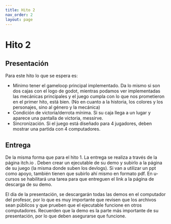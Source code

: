 ```yaml
---
title: Hito 2
nav_order: 2
layout: page
---
```


# Hito 2

## Presentación

Para este hito lo que se espera es: 
- Mínimo tener el gameloop principal implementado. Da lo mismo si son
dos cajas con el logo de godot, mientras podamos ver implementadas
las mecánicas principales y el juego cumpla con lo que nos prometieron
en el primer hito, está bien. (No en cuanto a la historia, los colores y los
personajes, sino al género y la mecánica)
- Condición de victoria/derrota mínima. Si su caja llega a un lugar y
aparece una pantalla de victoria, messirve.
- Sincronización. Si el juego está diseñado para 4 jugadores, deben
mostrar una partida con 4 computadores.

## Entrega

De la misma forma que para el hito 1. La entrega se realiza a través de la página itch.io . Deben crear un ejecutable de su demo y subirlo a la página de su juego (la misma donde suben los devlogs). Si van a utilizar un ppt como apoyo, también tienen que subirlo ahí mismo en formato pdf. En u-cursos se habilitará una tarea para que entreguen el link a la página de descarga de su demo.

El día de la presentación, se descargarán todas las demos en el computador del profesor, por lo que es muy importante que revisen que los archivos sean públicos y que prueben que el ejecutable funcione en otros computadores. Recuerden que la demo es la parte más importante de su presentación, por lo que deben asegurarse que funcione.



